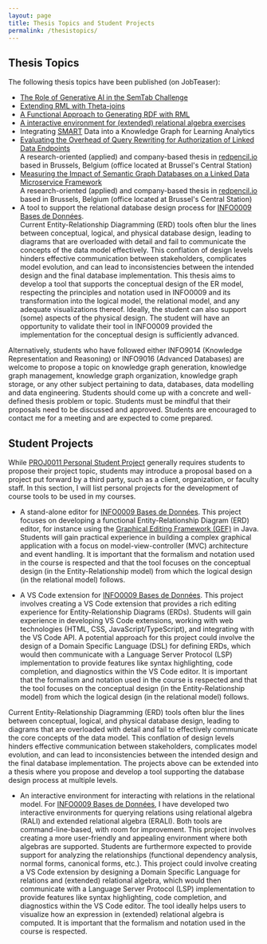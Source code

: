 ```yaml
---
layout: page
title: Thesis Topics and Student Projects
permalink: /thesistopics/
---
```


## Thesis Topics

The following thesis topics have been published (on JobTeaser):

* [The Role of Generative AI in the SemTab Challenge](https://facsa.jobteaser.com/fr/backend/job-offers/7714546f-0562-41ef-8042-5fe1c531184a-university-of-liege-the-role-of-generative-ai-in-the-semtab-challenge)
* [Extending RML with Theta-joins](https://facsa.jobteaser.com/fr/backend/job-offers/db1fd33c-0d7d-4e9f-9b14-8ddeb88d5235-university-of-liege-extending-rml-with-theta-joins)
* [A Functional Approach to Generating RDF with RML](https://facsa.jobteaser.com/fr/backend/job-offers/a6eabeb1-063a-475c-8ab8-57b8e0506395-university-of-liege-a-functional-approach-to-generating-rdf-with-rml)
* [A interactive environment for (extended) relational algebra exercises](https://facsa.jobteaser.com/fr/backend/job-offers/b029055e-3228-4ed8-8e98-54efb1a417e8-university-of-liege-a-interactive-environment-for-extended-relational-algebra-exercises)
* Integrating [SMART](http://smart.uliege.be/) Data into a Knowledge Graph for Learning Analytics
* [Evaluating the Overhead of Query Rewriting for Authorization of Linked Data Endpoints](https://facsa.jobteaser.com/fr/backend/job-offers/8474679e-9392-4019-a3e5-dd91376cb5e7-university-of-liege-evaluating-the-overhead-of-query-rewriting-for-authorization-of-linked-data-endpoints) <br> A research-oriented (applied) and company-based thesis in [redpencil.io](https://redpencil.io/) based in Brussels, Belgium (office located at Brussel's Central Station) 
* [Measuring the Impact of Semantic Graph Databases on a Linked Data Microservice Framework](https://facsa.jobteaser.com/fr/backend/job-offers/63859f9d-11ed-4e5f-b714-83ef93da2537-university-of-liege-measuring-the-impact-of-semantic-graph-databases-on-a-linked-data-microservice-framework) <br> A research-oriented (applied) and company-based thesis in [redpencil.io](https://redpencil.io/) based in Brussels, Belgium (office located at Brussel's Central Station) 
* A tool to support the relational database design process for [INFO0009 Bases de Données](https://www.programmes.uliege.be/cocoon/cours/INFO0009-2.html). <br>
Current Entity-Relationship Diagramming (ERD) tools often blur the lines between conceptual, logical, and physical database design, leading to diagrams that are overloaded with detail and fail to communicate the concepts of the data model effectively. This conflation of design levels hinders effective communication between stakeholders, complicates model evolution, and can lead to inconsistencies between the intended design and the final database implementation. This thesis aims to develop a tool that supports the conceptual design of the ER model, respecting the principles and notation used in INFO0009 and its transformation into the logical model, the relational model, and any adequate visualizations thereof. Ideally, the student can also support (some) aspects of the physical design. The student will have an opportunity to validate their tool in INFO0009 provided the implementation for the conceptual design is sufficiently advanced.

Alternatively, students who have followed either INFO9014 (Knowledge Representation and Reasoning) or INFO9016 (Advanced Databases) are welcome to propose a topic on knowledge graph generation, knowledge graph management, knowledge graph organization, knowledge graph storage, or any other subject pertaining to data, databases, data modelling and data engineering. Students should come up with a concrete and well-defined thesis problem or topic. Students must be mindful that their proposals need to be discussed and approved. Students are encouraged to contact me for a meeting and are expected to come prepared.

## Student Projects

While [PROJ0011 Personal Student Project](https://www.programmes.uliege.be/cocoon/cours/PROJ0011-1.html) generally requires students to propose their project topic, students may introduce a proposal based on a project put forward by a third party, such as a client, organization, or faculty staff. In this section, I will list personal projects for the development of course tools to be used in my courses. 

* A stand-alone editor for [INFO0009 Bases de Données](https://www.programmes.uliege.be/cocoon/cours/INFO0009-2.html). This project focuses on developing a functional Entity-Relationship Diagram (ERD) editor, for instance using the [Graphical Editing Framework (GEF)](https://projects.eclipse.org/projects/tools.gef) in Java. Students will gain practical experience in building a complex graphical application with a focus on model-view-controller (MVC) architecture and event handling. It is important that the formalism and notation used in the course is respected and that the tool focuses on the conceptual design (in the Entity-Relationship model) from which the logical design (in the relational model) follows. 

* A VS Code extension for [INFO0009 Bases de Données](https://www.programmes.uliege.be/cocoon/cours/INFO0009-2.html). This project involves creating a VS Code extension that provides a rich editing experience for Entity-Relationship Diagrams (ERDs). Students will gain experience in developing VS Code extensions, working with web technologies (HTML, CSS, JavaScript/TypeScript), and integrating with the VS Code API. A potential approach for this project could involve the design of a Domain Specific Language (DSL) for defining ERDs, which would then communicate with a Language Server Protocol (LSP) implementation to provide features like syntax highlighting, code completion, and diagnostics within the VS Code editor. It is important that the formalism and notation used in the course is respected and that the tool focuses on the conceptual design (in the Entity-Relationship model) from which the logical design (in the relational model) follows. 

Current Entity-Relationship Diagramming (ERD) tools often blur the lines between conceptual, logical, and physical database design, leading to diagrams that are overloaded with detail and fail to effectively communicate the core concepts of the data model. This conflation of design levels hinders effective communication between stakeholders, complicates model evolution, and can lead to inconsistencies between the intended design and the final database implementation. The projects above can be extended into a thesis where you propose and develop a tool supporting the database design process at multiple levels.

* An interactive environment for interacting with relations in the relational model. For [INFO0009 Bases de Données](https://www.programmes.uliege.be/cocoon/cours/INFO0009-2.html), I have developed two interactive environments for querying relations using relational algebra (RALI) and extended relational algebra (ERALI). Both tools are command-line-based, with room for improvement. This project involves creating a more user-friendly and appealing environment where both algebras are supported. Students are furthermore expected to provide support for analyzing the relationships (functional dependency analysis, normal forms, canonical forms, etc.). This project could involve creating a VS Code extension by designing a Domain Specific Language for relations and (extended) relational algebra, which would then communicate with a Language Server Protocol (LSP) implementation to provide features like syntax highlighting, code completion, and diagnostics within the VS Code editor. The tool ideally helps users to visualize how an expression in (extended) relational algebra is computed. It is important that the formalism and notation used in the course is respected.

